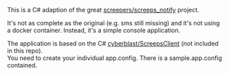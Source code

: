 This is a C# adaption of the great [screepers/screeps_notify](https://github.com/screepers/screeps_notify) project. 

It's not as complete as the original (e.g. sms still missing) and it's not using a docker container. Instead, it's a simple console application. 

The application is based on the C# [cyberblast/ScreepsClient](https://github.com/cyberblast/ScreepsClient) (not included in this repo).  
You need to create your individual app.config. There is a sample.app.config contained.
